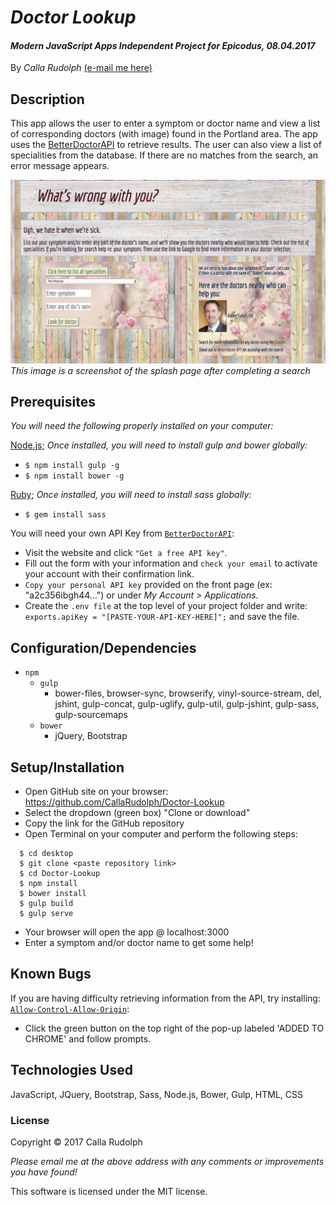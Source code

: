 # _Doctor Lookup_

#### _Modern JavaScript Apps Independent Project for Epicodus, 08.04.2017_

By _Calla Rudolph_ [(e-mail me here)](<mailto:callarudolph@gmail.com>)

## Description

This app allows the user to enter a symptom or doctor name and view a list of corresponding doctors (with image) found in the Portland area. The app uses the [BetterDoctorAPI](https://developer.betterdoctor.com/) to retrieve results. The user can also view a list of specialities from the database. If there are no matches from the search, an error message appears.

![Preview of Splash Page](scss/img/screenshot.png)
_This image is a screenshot of the splash page after completing a search_

## Prerequisites

_You will need the following properly installed on your computer:_

[Node.js](https://nodejs.org/en/); _Once installed, you will need to install gulp and bower globally:_
  * `$ npm install gulp -g`
  * `$ npm install bower -g`

[Ruby](https://www.ruby-lang.org/en/downloads/); _Once installed, you will need to install sass globally:_
  * `$ gem install sass`


You will need your own API Key from [`BetterDoctorAPI`](https://developer.betterdoctor.com/):
* Visit the website and click `"Get a free API key"`.
* Fill out the form with your information and `check your email` to activate your account with their confirmation link.
* `Copy your personal API key` provided on the front page (ex: "a2c356ibgh44...") or under _My Account > Applications_.
* Create the `.env file` at the top level of your project folder and write: `exports.apiKey = "[PASTE-YOUR-API-KEY-HERE]";` and save the file.

## Configuration/Dependencies

* `npm`
  * `gulp`
    * bower-files, browser-sync, browserify, vinyl-source-stream, del, jshint, gulp-concat, gulp-uglify, gulp-util, gulp-jshint, gulp-sass, gulp-sourcemaps
  * `bower`
    * jQuery, Bootstrap

## Setup/Installation

* Open GitHub site on your browser: https://github.com/CallaRudolph/Doctor-Lookup
* Select the dropdown (green box) "Clone or download"
* Copy the link for the GitHub repository
* Open Terminal on your computer and perform the following steps:
````
  $ cd desktop
  $ git clone <paste repository link>
  $ cd Doctor-Lookup
  $ npm install
  $ bower install
  $ gulp build
  $ gulp serve
  ````
* Your browser will open the app @ localhost:3000
* Enter a symptom and/or doctor name to get some help!

## Known Bugs

If you are having difficulty retrieving information from the API, try installing: [`Allow-Control-Allow-Origin`](https://chrome.google.com/webstore/detail/allow-control-allow-origi/nlfbmbojpeacfghkpbjhddihlkkiljbi?hl=en):
  * Click the green button on the top right of the pop-up labeled 'ADDED TO CHROME' and follow prompts.

## Technologies Used

JavaScript, JQuery, Bootstrap, Sass, Node.js, Bower, Gulp, HTML, CSS

### License
Copyright &copy; 2017 Calla Rudolph

_Please email me at the above address with any comments or improvements you have found!_

This software is licensed under the MIT license.
